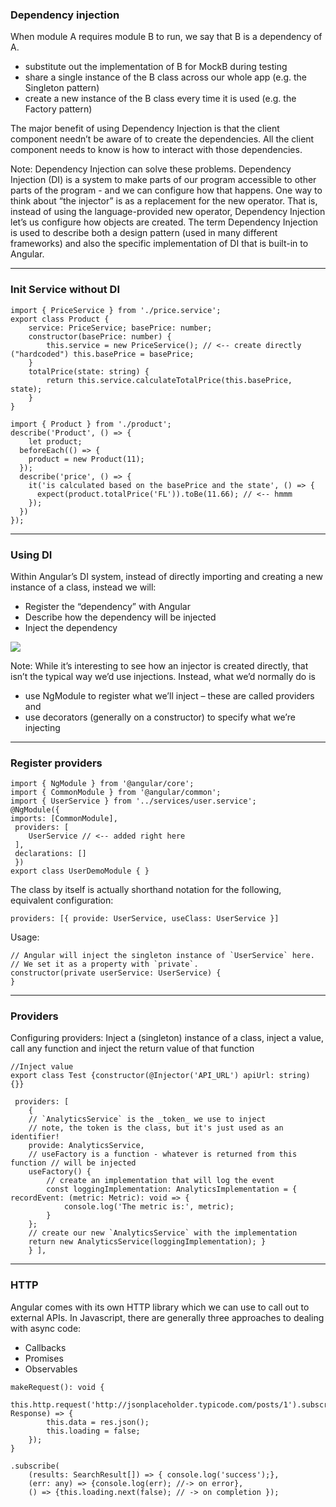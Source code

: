 ### Dependency injection
<!-- .slide: data-background="img/background-lightgreen-orig.jpg" -->

When module A requires module B to run, we say that B is a dependency of A. 

- substitute out the implementation of B for MockB during testing
- share a single instance of the B class across our whole app (e.g. the Singleton pattern)
- create a new instance of the B class every time it is used (e.g. the Factory pattern)

The major benefit of using Dependency Injection is that the client component needn’t be aware of to create the dependencies. 
All the client component needs to know is how to interact with those dependencies.

Note: 
Dependency Injection can solve these problems. 
Dependency Injection (DI) is a system to make parts of our program accessible to other parts of the program - and we can configure how that happens. 
One way to think about “the injector” is as a replacement for the new operator. That is, instead of using the language-provided new operator, Dependency Injection let’s us configure how objects are created. 
The term Dependency Injection is used to describe both a design pattern (used in many different frameworks) and also the specific implementation of DI that is built-in to Angular. 

---

### Init Service without DI
<!-- .slide: data-background="img/background-lightgreen-orig.jpg" -->

```
import { PriceService } from './price.service';
export class Product { 
    service: PriceService; basePrice: number;
    constructor(basePrice: number) {
        this.service = new PriceService(); // <-- create directly ("hardcoded") this.basePrice = basePrice;
    }
    totalPrice(state: string) {
        return this.service.calculateTotalPrice(this.basePrice, state);
    } 
}
```

```
import { Product } from './product';
describe('Product', () => {
    let product;
  beforeEach(() => {
    product = new Product(11);
  });
  describe('price', () => {
    it('is calculated based on the basePrice and the state', () => {
      expect(product.totalPrice('FL')).toBe(11.66); // <-- hmmm
    });
  }) 
});
```
---

### Using DI
<!-- .slide: data-background="img/background-lightgreen-orig.jpg" -->

Within Angular’s DI system, instead of directly importing and creating a new instance of a class, instead we will: 

- Register the “dependency” with Angular 
- Describe how the dependency will be injected 
- Inject the dependency 

<img src="/img/custom/di.png">


Note:
While it’s interesting to see how an injector is created directly, that isn’t the typical way we’d use 
injections. 
Instead, what we’d normally do is 
- use NgModule to register what we’ll inject – these are called providers and 
- use decorators (generally on a constructor) to specify what we’re injecting
---

### Register providers
<!-- .slide: data-background="img/background-lightgreen-orig.jpg" -->

```
import { NgModule } from '@angular/core';
import { CommonModule } from '@angular/common';
import { UserService } from '../services/user.service';
@NgModule({
imports: [CommonModule],
 providers: [
    UserService // <-- added right here
 ],
 declarations: []
 })
export class UserDemoModule { }
```
The class by itself is actually shorthand notation for the following, equivalent configuration:
```
providers: [{ provide: UserService, useClass: UserService }]
```
Usage:
```
// Angular will inject the singleton instance of `UserService` here. 
// We set it as a property with `private`.
constructor(private userService: UserService) {
}
```
---
### Providers
<!-- .slide: data-background="img/background-lightgreen-orig.jpg" -->

Configuring providers:
Inject a (singleton) instance of a class, inject a value, call any function and inject the return value of that function
    
```
//Inject value
export class Test {constructor(@Injector('API_URL') apiUrl: string) {}}
```
```
 providers: [
    {
    // `AnalyticsService` is the _token_ we use to inject
    // note, the token is the class, but it's just used as an identifier! 
    provide: AnalyticsService,
    // useFactory is a function - whatever is returned from this function // will be injected
    useFactory() {
        // create an implementation that will log the event
        const loggingImplementation: AnalyticsImplementation = { recordEvent: (metric: Metric): void => {
            console.log('The metric is:', metric);
        }
    };
    // create our new `AnalyticsService` with the implementation
    return new AnalyticsService(loggingImplementation); }
    } ],
```

---
### HTTP
<!-- .slide: data-background="img/background-lightgreen-orig.jpg" -->
Angular comes with its own HTTP library which we can use to call out to external APIs. 
In Javascript, there are generally three approaches to dealing with async code: 

- Callbacks 
- Promises 
- Observables

```
makeRequest(): void {
    this.http.request('http://jsonplaceholder.typicode.com/posts/1').subscribe((res: Response) => {
        this.data = res.json();
        this.loading = false; 
    });
}
```
```
.subscribe(
    (results: SearchResult[]) => { console.log('success');},
    (err: any) => {console.log(err); //-> on error},
    () => {this.loading.next(false); // -> on completion }); 
```